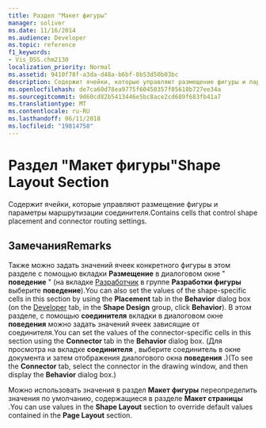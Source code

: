 ```yaml
---
title: Раздел "Макет фигуры"
manager: soliver
ms.date: 11/16/2014
ms.audience: Developer
ms.topic: reference
f1_keywords:
- Vis_DSS.chm2130
localization_priority: Normal
ms.assetid: 9410f78f-a3da-d48a-b6bf-8b53d50b03bc
description: Содержит ячейки, которые управляют размещение фигуры и параметры маршрутизации соединителя.
ms.openlocfilehash: de7ca60d78ea9775f60450357f05618b727ee34a
ms.sourcegitcommit: 9d60cd82b5413446e5bc8ace2cd689f683fb41a7
ms.translationtype: MT
ms.contentlocale: ru-RU
ms.lasthandoff: 06/11/2018
ms.locfileid: "19814758"
---
```

# <a name="shape-layout-section"></a><span data-ttu-id="0e57c-103">Раздел "Макет фигуры"</span><span class="sxs-lookup"><span data-stu-id="0e57c-103">Shape Layout Section</span></span>

<span data-ttu-id="0e57c-104">Содержит ячейки, которые управляют размещение фигуры и параметры маршрутизации соединителя.</span><span class="sxs-lookup"><span data-stu-id="0e57c-104">Contains cells that control shape placement and connector routing settings.</span></span>
  
## <a name="remarks"></a><span data-ttu-id="0e57c-105">Замечания</span><span class="sxs-lookup"><span data-stu-id="0e57c-105">Remarks</span></span>

<span data-ttu-id="0e57c-106">Также можно задать значений ячеек конкретного фигуры в этом разделе с помощью вкладки **Размещение** в диалоговом окне " **поведение** " (на вкладке [Разработчик](run-in-developer-mode-display-the-developer-tab.md) в группе **Разработки фигуры** выберите **поведение**).</span><span class="sxs-lookup"><span data-stu-id="0e57c-106">You can also set the values of the shape-specific cells in this section by using the **Placement** tab in the **Behavior** dialog box (on the [Developer](run-in-developer-mode-display-the-developer-tab.md) tab, in the **Shape Design** group, click **Behavior**).</span></span> <span data-ttu-id="0e57c-107">В этом разделе, с помощью **соединителя** вкладки в диалоговом окне **поведения** можно задать значений ячеек зависящие от соединителя.</span><span class="sxs-lookup"><span data-stu-id="0e57c-107">You can set the values of the connector-specific cells in this section using the **Connector** tab in the **Behavior** dialog box.</span></span> <span data-ttu-id="0e57c-108">(Для просмотра на вкладке **соединителя** , выберите соединитель в окне документа и затем отображения диалогового окна **поведения** .)</span><span class="sxs-lookup"><span data-stu-id="0e57c-108">(To see the **Connector** tab, select the connector in the drawing window, and then display the **Behavior** dialog box.)</span></span> 
  
<span data-ttu-id="0e57c-109">Можно использовать значения в раздел **Макет фигуры** переопределить значения по умолчанию, содержащиеся в разделе **Макет страницы** .</span><span class="sxs-lookup"><span data-stu-id="0e57c-109">You can use values in the **Shape Layout** section to override default values contained in the **Page Layout** section.</span></span> 
  


